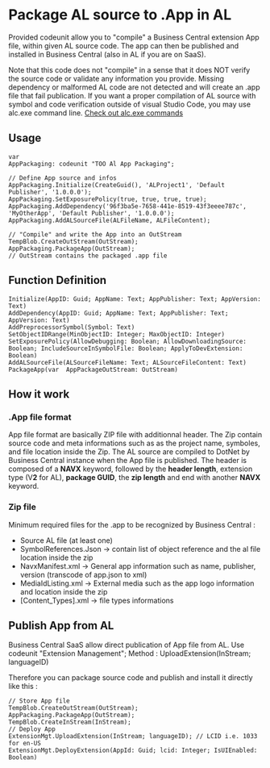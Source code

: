 
# Package AL source to .App in AL

Provided codeunit allow you to "compile" a Business Central extension App file, within given AL source code. 
The app can then be published and installed in Business Central (also in AL if you are on SaaS).

Note that this code does not "compile" in a sense that it does NOT verify the source code or validate any information you provide. 
Missing dependency or malformed AL code are not detected and will create an .app file that fail publication.
If you want a proper compilation of AL source with symbol and code verification outside of visual Studio Code, you may use alc.exe command line.
[Check out alc.exe commands](https://dankinsella.blog/business-central-al-compiler/)

## Usage

    var
    AppPackaging: codeunit "TOO Al App Packaging";
    
    // Define App source and infos
    AppPackaging.Initialize(CreateGuid(), 'ALProject1', 'Default Publisher', '1.0.0.0');
    AppPackaging.SetExposurePolicy(true, true, true, true);
    AppPackaging.AddDependency('96f3ba5e-7658-441e-8519-43f3eeee787c', 'MyOtherApp', 'Default Publisher', '1.0.0.0');
    AppPackaging.AddALSourceFile(ALFileName, ALFileContent);
    
    // "Compile" and write the App into an OutStream
    TempBlob.CreateOutStream(OutStream);
    AppPackaging.PackageApp(OutStream);
    // OutStream contains the packaged .app file

## Function Definition

    Initialize(AppID: Guid; AppName: Text; AppPublisher: Text; AppVersion: Text)
    AddDependency(AppID: Guid; AppName: Text; AppPublisher: Text; AppVersion: Text)
    AddPreprocessorSymbol(Symbol: Text)
    SetObjectIDRange(MinObjectID: Integer; MaxObjectID: Integer)
    SetExposurePolicy(AllowDebugging: Boolean; AllowDownloadingSource: Boolean; IncludeSourceInSymbolFile: Boolean; ApplyToDevExtension: Boolean)
    AddALSourceFile(ALSourceFileName: Text; ALSourceFileContent: Text)
    PackageApp(var  AppPackageOutStream: OutStream)

## How it work



### .App file format

App file format are basically ZIP file with additionnal header.
The Zip contain source code and meta informations such as as the project name, symboles, and file location inside the Zip.
The AL source are compiled to DotNet by Business Central instance when the App file is published.
The header is composed of a **NAVX** keyword, followed by the **header length**, extension type (V**2** for AL), **package GUID**, the **zip length** and end with another **NAVX** keyword.

### Zip file

Minimum required files for the .app to be recognized by Business Central :
- Source AL file (at least one)
- SymbolReferences.Json -> contain list of object reference and the al file location inside the zip
- NavxManifest.xml -> General app information such as name, publisher, version (transcode of app.json to xml)
- MediaIdListing.xml -> External media such as the app logo information and location inside the zip
- [Content_Types].xml -> file types informations

## Publish App from AL

Business Central SaaS allow direct publication of App file from AL. 
Use codeunit  "Extension Management";
Method : UploadExtension(InStream; languageID)

Therefore you can package source code and publish and install it directly like this :

    // Store App file  
    TempBlob.CreateOutStream(OutStream);  
    AppPackaging.PackageApp(OutStream);
    TempBlob.CreateInStream(InStream);  
    // Deploy App 
    ExtensionMgt.UploadExtension(InStream; languageID); // LCID i.e. 1033 for en-US
    ExtensionMgt.DeployExtension(AppId: Guid; lcid: Integer; IsUIEnabled: Boolean)


